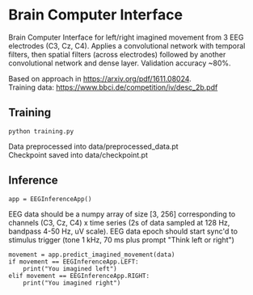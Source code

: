 # Brain Computer Interface

Brain Computer Interface for left/right imagined movement from
3 EEG electrodes (C3, Cz, C4). Applies a convolutional network
with temporal filters, then spatial filters (across electrodes)
followed by another convolutional network and dense layer. 
Validation accuracy ~80%. 

Based on approach in https://arxiv.org/pdf/1611.08024. <br>
Training data: https://www.bbci.de/competition/iv/desc_2b.pdf

## Training

```
python training.py
```

Data preprocessed into data/preprocessed_data.pt <br>
Checkpoint saved into data/checkpoint.pt

## Inference

```
app = EEGInferenceApp()
```

EEG data should be a numpy array of size [3, 256] corresponding to
channels (C3, Cz, C4) x time series (2s of data sampled at 128 Hz, 
bandpass 4-50 Hz, uV scale). EEG data epoch should start sync'd to 
stimulus trigger (tone 1 kHz, 70 ms plus prompt "Think left or right")

```
movement = app.predict_imagined_movement(data)
if movement == EEGInferenceApp.LEFT:
    print("You imagined left")
elif movement == EEGInferenceApp.RIGHT:
    print("You imagined right")
```
